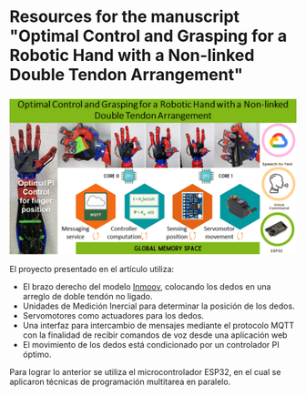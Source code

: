 # Resources for the manuscript "Optimal Control and Grasping for a Robotic Hand with a Non-linked Double Tendon Arrangement"
![Graphic Abstract](https://github.com/sanchezgarnica-erick/IEEE_RoboticHand-OptimalControl/blob/main/ProjectImages/graphicAbstract_v2.png)

El proyecto presentado en el artículo utiliza:
- El brazo derecho del modelo [Inmoov](https://inmoov.fr/), colocando los dedos en una arreglo de doble tendón no ligado.
- Unidades de Medición Inercial para determinar la posición de los dedos.
-  Servomotores como actuadores para los dedos.
- Una interfaz para intercambio de mensajes mediante el protocolo MQTT con la finalidad de recibir comandos de voz desde una aplicación web
- El movimiento de los dedos está condicionado por un controlador PI óptimo.

Para lograr lo anterior se utiliza el microcontrolador ESP32, en el cual se aplicaron técnicas de programación multitarea en paralelo.



<!--stackedit_data:
eyJoaXN0b3J5IjpbLTEzNzczODkzNjAsMTMyMzA5MzIxOCwxMj
A2OTkwNjkyLDc5NzU2MTY4LC0xMzU1MTI0ODgzXX0=
-->